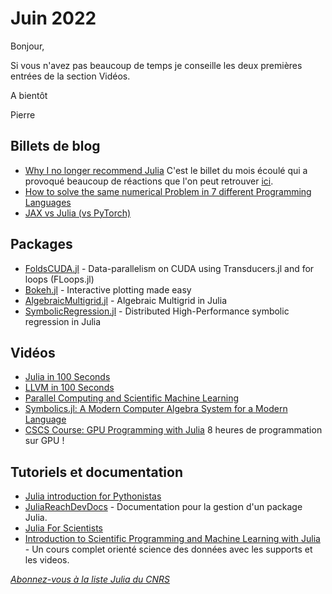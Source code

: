 # Juin 2022 

Bonjour,

Si vous n'avez pas beaucoup de temps je conseille les deux premières entrées de la section Vidéos.

A bientôt

Pierre


## Billets de blog

- [Why I no longer recommend Julia](https://yuri.is/not-julia/) C'est le billet du mois écoulé qui a provoqué
beaucoup de réactions que l'on peut retrouver [ici](https://news.ycombinator.com/item?id=31396861).
- [How to solve the same numerical Problem in 7 different Programming Languages](https://medium.com/@andreaskuhn92/how-to-solve-the-same-numerical-problem-in-7-different-programming-languages-a64daac3ed64)
- [JAX vs Julia (vs PyTorch)](https://kidger.site/thoughts/jax-vs-julia/)


## Packages

- [FoldsCUDA.jl](https://github.com/JuliaFolds/FoldsCUDA.jl) - Data-parallelism on CUDA using Transducers.jl and for loops (FLoops.jl)
- [Bokeh.jl](https://cjdoris.github.io/Bokeh.jl) - Interactive plotting made easy
- [AlgebraicMultigrid.jl](https://github.com/JuliaLinearAlgebra/AlgebraicMultigrid.jl) - Algebraic Multigrid in Julia
- [SymbolicRegression.jl](https://github.com/MilesCranmer/SymbolicRegression.jl) - Distributed High-Performance symbolic regression in Julia


## Vidéos

- [Julia in 100 Seconds](https://youtu.be/JYs_94znYy0)
- [LLVM in 100 Seconds](https://youtu.be/BT2Cv-Tjq7Q)
- [Parallel Computing and Scientific Machine Learning](https://www.youtube.com/channel/UCDtsHjkOEMHYPGgpKX8VOPg/videos?view=0&sort=dd&flow=grid)
- [Symbolics.jl: A Modern Computer Algebra System for a Modern Language](https://juliasymbolics.org/roadmap/)
- [CSCS Course: GPU Programming with Julia](https://youtu.be/LmM2QmYw_NM) 8 heures de programmation sur GPU !


## Tutoriels et documentation

- [Julia introduction for Pythonistas](https://github.com/jakobnissen/palma2022_julia)
- [JuliaReachDevDocs](https://juliareach.github.io/JuliaReachDevDocs/latest/#Contents) - Documentation pour la gestion d'un package Julia.
- [Julia For Scientists](https://github.com/andLaing/JuliaForScientists)
- [Introduction to Scientific Programming and Machine Learning with Julia](https://sylvaticus.github.io/SPMLJ/stable/) - Un cours complet orienté science des données avec les supports et les videos.


[*Abonnez-vous à la liste Julia du CNRS*](https://listes.services.cnrs.fr/wws/subscribe/julia)
